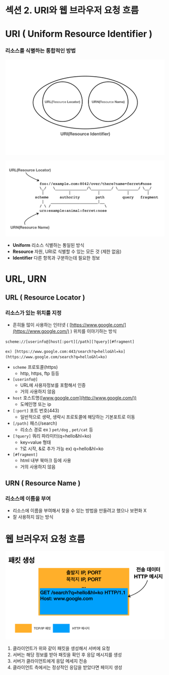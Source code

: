 # 섹션 2. URI와 웹 브라우저 요청 흐름

# URI ( Uniform Resource Identifier )

### 리소스를 식별하는 통합적인 방법

![Untitled](../img/junmkang_301.png)

![스크린샷 2024-03-29 18.38.26.png](../img/junmkang_302.png)

- **Uniform**
리소스 식별하는 통일된 방식
- **Resource**
자원, URI로 식별할 수 있는 모든 것 (제한 없음)
- **Identifier**
다른 항목과 구분하는데 필요한 정보

# URL, URN

## URL ( Resource Locator )

### 리소스가 있는 위치를 지정

- 흔히들 많이 사용하는 인터넷 ( [https://www.google.com/](https://www.google.com/) ) 위치를 이야기하는 방식

`scheme://[userinfo@]host[:port][/path][?query][#fragment]`

`ex) [https://www.google.com:443/search?q=hello&hl=ko](https://www.google.com/search?q=hello&hl=ko)`

- `scheme` 프로토콜(https)
    - http, https, ftp 등등
- `[userinfo@]`
    - URL에 사용자정보를 포함해서 인증
    - 거의 사용하지 않음
- `host` 호스트명([www.google.com](http://www.google.com/))
    - 도메인명 또는 ip
- `[:port]` 포트 번호(443)
    - 일반적으로 생략, 생략시 프로토콜에 해당하는 기본포트로 이동
- `[/path]` 패스(/search)
    - 리소스 경로
    ex ) `pet/dog` , `pet/cat` 등
- `[?query]` 쿼리 파라미터(q=hello&hl=ko)
    - key=value 형태
    - ?로 시작, &로 추가 가능 ex) q=hello&hl=ko
- `[#fragment]`
    - html 내부 북마크 등에 사용
    - 거의 사용하지 않음

## URN ( Resource Name )

### 리소스에 이름을 부여

- 리소스에 이름을 부여해서 찾을 수 있는 방법을 만들려고 했으나 보편화 X
- 잘 사용하지 않는 방식

# 웹 브러우저 요청 흐름

![Untitled](../img/junmkang_303.png)

1. 클라이언트가 위와 같이 패킷을 생성해서 서버에 요청
2. 서버는 해당 정보를 받아 패킷을 확인 후 응답 메시지를 생성
3. 서버가 클라이언트에게 응답 메세지 전송
4. 클라이언트 측에서는 정상적인 응답을 받았다면 페이지 생성
